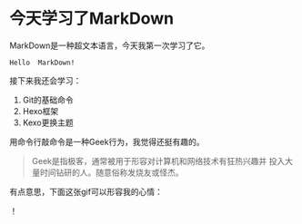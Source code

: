 # 今天学习了MarkDown
MarkDown是一种超文本语言，今天我第一次学习了它。
```
Hello  MarkDown!
```
接下来我还会学习：
1. Git的基础命令
2. Hexo框架
3. Kexo更换主题 

用命令行敲命令是一种Geek行为，我觉得还挺有趣的。

>Geek是指极客，通常被用于形容对计算机和网络技术有狂热兴趣并
>投入大量时间钻研的人。随意俗称发烧友或怪杰。

有点意思，下面这张gif可以形容我的心情：

！[](https://qgt-style.oss-cn-hangzhou.aliyuncs.com/newcoursep4/g1/g1-2-2/tenor.gif)

